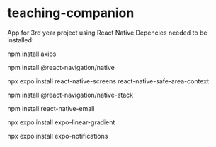 # teaching-companion

App for 3rd year project using React Native
Depencies needed to be installed:

npm install axios

npm install @react-navigation/native

npx expo install react-native-screens react-native-safe-area-context

npm install @react-navigation/native-stack

npm install react-native-email

npx expo install expo-linear-gradient

npx expo install expo-notifications
